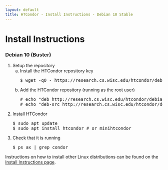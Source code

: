 ```yaml
---
layout: default
title: HTCondor - Install Instructions - Debian 10 Stable
---
```


<h1>Install Instructions</h1>


<!-- Page body -->

<h3>Debian 10 (Buster)</h3>
<ol>
    <li>
        Setup the repository
        <ol type="a">
            <li>
                Install the HTCondor repository key
                <pre>$ wget -qO - https://research.cs.wisc.edu/htcondor/debian/HTCondor-Release.gpg.key | sudo apt-key add -</pre>
            </li>
            <li>
                Add the HTCondor repository (running as the root user)
                <pre># echo "deb http://research.cs.wisc.edu/htcondor/debian/8.8/buster buster contrib" > /etc/apt/sources.list.d/htcondor.list
# echo "deb-src http://research.cs.wisc.edu/htcondor/debian/8.8/buster buster contrib" >> /etc/apt/sources.list.d/htcondor.list</pre>
            </li>
        </ol>
    </li>
    <li>
        Install HTCondor
        <pre>$ sudo apt update
$ sudo apt install htcondor # or minihtcondor</pre>
    </li>
    <li>
        Check that it is running
        <pre>$ ps ax | grep condor</pre>
    </li>
</ol>

<p>
    Instructions on how to install other Linux distributions can be found on the <a href="{{ '/instructions' | relative_url }}">Install Instructions page</a>.
</p>

